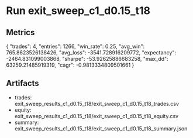 # Run exit_sweep_c1_d0.15_t18

## Metrics
{
  "trades": 4,
  "entries": 1266,
  "win_rate": 0.25,
  "avg_win": 765.8623526138426,
  "avg_loss": -3541.728916209772,
  "expectancy": -2464.831099003868,
  "sharpe": -53.92625886683258,
  "max_dd": 63259.21485919319,
  "cagr": -0.9813334809501661
}

## Artifacts
- trades: exit_sweep_results_c1_d0.15_t18/exit_sweep_c1_d0.15_t18_trades.csv
- equity: exit_sweep_results_c1_d0.15_t18/exit_sweep_c1_d0.15_t18_equity.csv
- summary: exit_sweep_results_c1_d0.15_t18/exit_sweep_c1_d0.15_t18_summary.json
